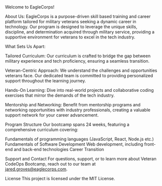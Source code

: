 Welcome to EagleCorps!

About Us: EagleCorps is a purpose-driven skill based training and career platform tailored for military veterans seeking a dynamic career in technology. Our program is designed to leverage the unique skills, discipline, and determination acquired through military service, providing a supportive environment for veterans to excel in the tech industry.

What Sets Us Apart:

Tailored Curriculum: Our curriculum is crafted to bridge the gap between military experience and tech proficiency, ensuring a seamless transition.

Veteran-Centric Approach: We understand the challenges and opportunities veterans face. Our dedicated team is committed to providing personalized support throughout the learning journey.

Hands-On Learning: Dive into real-world projects and collaborative coding exercises that mirror the demands of the tech industry.

Mentorship and Networking: Benefit from mentorship programs and networking opportunities with industry professionals, creating a valuable support network for your career advancement.

Program Structure
Our bootcamp spans 24 weeks, featuring a comprehensive curriculum covering:

Fundamentals of programming languages (JavaScript, React, Node.js etc.)
Fundamentals of Software Development
Web development, including front-end and back-end technologies
Career Transition 


Support and Contact
For questions, support, or to learn more about Veteran CodeOps Bootcamp, reach out to our team at jared.groves@eaglecorps.com.

License
This project is licensed under the MIT License.
